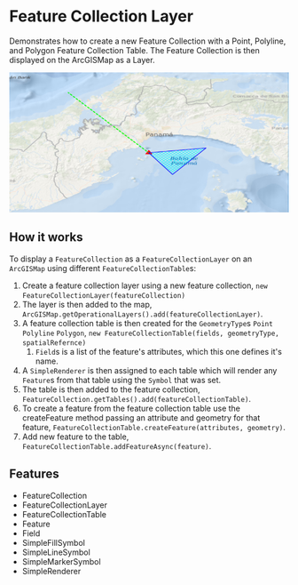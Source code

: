 <h1>Feature Collection Layer</h1>

<p>Demonstrates how to create a new Feature Collection with a Point, Polyline, and Polygon Feature Collection Table. The Feature Collection is then displayed on the ArcGISMap as a Layer.</p>

<p><img src="FeatureCollectionLayer.png"/></p>

<h2>How it works</h2>

<p>To display a <code>FeatureCollection</code> as a <code>FeatureCollectionLayer</code> on an <code>ArcGISMap</code> using different <code>FeatureCollectionTable</code>s:</p>

<ol>
    <li>Create a feature collection layer using a new feature collection, <code>new FeatureCollectionLayer(featureCollection)</code></li>
    <li>The layer is then added to the map, <code>ArcGISMap.getOperationalLayers().add(featureCollectionLayer)</code>.</li>
    <li>A feature collection table is then created for the <code>GeometryType</code>s <code>Point</code> <code>Polyline</code> <code>Polygon</code>, <code>new FeatureCollectionTable(fields, geometryType, spatialRefernce)</code>
        <ol>
            <li><code>Field</code>s is a list of the feature's attributes, which this one defines it's name.</li>
        </ol>
    </li>
    <li>A <code>SimpleRenderer</code> is then assigned to each table which will render any <code>Feature</code>s from that table using the <code>Symbol</code> that was set.</li>
    <li>The table is then added to the feature collection, <code>FeatureCollection.getTables().add(featureCollectionTable)</code>.</li>
    <li>To create a feature from the feature collection table use the createFeature method passing an attribute and geometry for that feature, <code>FeatureCollectionTable.createFeature(attributes, geometry)</code>.</li>
    <li>Add new feature to the table, <code>FeatureCollectionTable.addFeatureAsync(feature)</code>.</li>
</ol>

<h2>Features</h2>

<ul>
    <li>FeatureCollection</li>
    <li>FeatureCollectionLayer</li>
    <li>FeatureCollectionTable</li>
    <li>Feature</li>
    <li>Field</li>
    <li>SimpleFillSymbol</li>
    <li>SimpleLineSymbol</li>
    <li>SimpleMarkerSymbol</li>
    <li>SimpleRenderer</li>
</ul>
